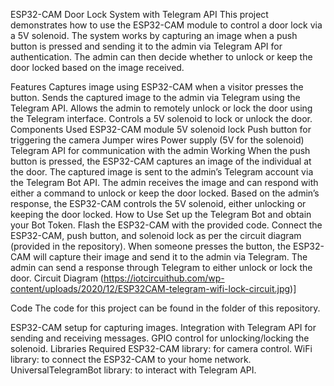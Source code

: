 ESP32-CAM Door Lock System with Telegram API
This project demonstrates how to use the ESP32-CAM module to control a door lock via a 5V solenoid. The system works by capturing an image when a push button is pressed and sending it to the admin via Telegram API for authentication. The admin can then decide whether to unlock or keep the door locked based on the image received.

Features
Captures image using ESP32-CAM when a visitor presses the button.
Sends the captured image to the admin via Telegram using the Telegram API.
Allows the admin to remotely unlock or lock the door using the Telegram interface.
Controls a 5V solenoid to lock or unlock the door.
Components Used
ESP32-CAM module
5V solenoid lock
Push button for triggering the camera
Jumper wires
Power supply (5V for the solenoid)
Telegram API for communication with the admin
Working
When the push button is pressed, the ESP32-CAM captures an image of the individual at the door.
The captured image is sent to the admin’s Telegram account via the Telegram Bot API.
The admin receives the image and can respond with either a command to unlock or keep the door locked.
Based on the admin’s response, the ESP32-CAM controls the 5V solenoid, either unlocking or keeping the door locked.
How to Use
Set up the Telegram Bot and obtain your Bot Token.
Flash the ESP32-CAM with the provided code.
Connect the ESP32-CAM, push button, and solenoid lock as per the circuit diagram (provided in the repository).
When someone presses the button, the ESP32-CAM will capture their image and send it to the admin via Telegram.
The admin can send a response through Telegram to either unlock or lock the door.
Circuit Diagram
(https://iotcircuithub.com/wp-content/uploads/2020/12/ESP32CAM-telegram-wifi-lock-circuit.jpg)]

Code
The code for this project can be found in the folder of this repository. 

ESP32-CAM setup for capturing images.
Integration with Telegram API for sending and receiving messages.
GPIO control for unlocking/locking the solenoid.
Libraries Required
ESP32-CAM library: for camera control.
WiFi library: to connect the ESP32-CAM to your home network.
UniversalTelegramBot library: to interact with Telegram API.

